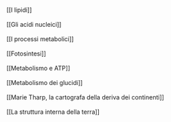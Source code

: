 [[I lipidi]] <br>
<br>
[[Gli acidi nucleici]] <br>
<br>
[[I processi metabolici]] <br>
<br>
[[Fotosintesi]] <br>
<br>
[[Metabolismo e ATP]] <br>
<br>
[[Metabolismo dei glucidi]] <br>
<br>
[[Marie Tharp, la cartografa della deriva dei continenti]]<br>
<br>
[[La struttura interna della terra]] <br>
<br>
